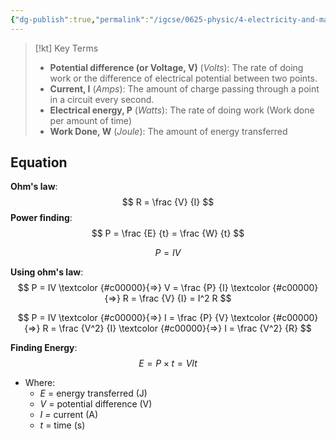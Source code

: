 ```yaml
---
{"dg-publish":true,"permalink":"/igcse/0625-physic/4-electricity-and-magnetism/4-2-electrical-quantities/conclusion/","tags":["0625-Physics","IGCSE"],"noteIcon":""}
---
```



> [!kt] Key Terms
> - **Potential difference (or Voltage, V)** (*Volts*): The rate of doing work or the difference of electrical potential between two points.
> - **Current, I** (*Amps*): The amount of charge passing through a point in a circuit every second.
> - **Electrical energy, P** (*Watts*): The rate of doing work (Work done per amount of time)
> - **Work Done, W** (*Joule*): The amount of energy transferred

## Equation
**Ohm's law**:
$$
R = \frac {V} {I}
$$
**Power finding**:
$$
P = \frac {E} {t} = \frac {W} {t}
$$

$$
P = IV
$$

**Using ohm's law**:
$$
P = IV
\textcolor {#c00000}{=>} V = \frac {P} {I}
\textcolor {#c00000}{=>} R = \frac {V} {I} = I^2 R
$$

$$
P = IV
\textcolor {#c00000}{=>} I = \frac {P} {V}
\textcolor {#c00000}{=>} R = \frac {V^2} {I}
\textcolor {#c00000}{=>} I = \frac {V^2} {R}
$$

**Finding Energy**:
$$
E = P \times t = VIt
$$

- Where:
    - _E_ = energy transferred (J)
    - _V_ = potential difference (V)
    - _I =_ current (A)
    - _t_ = time (s)